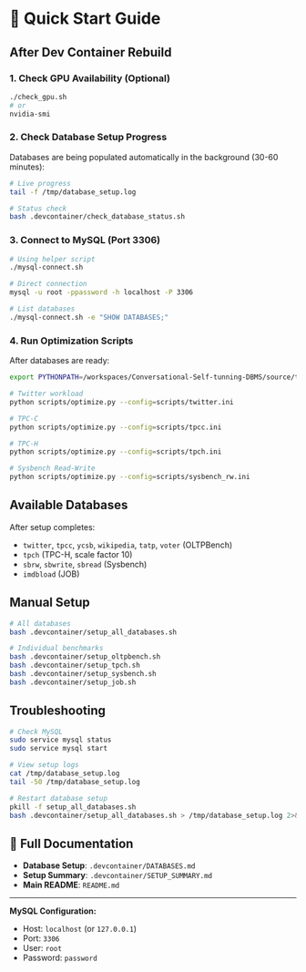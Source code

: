 # 🚀 Quick Start Guide

## After Dev Container Rebuild

### 1. Check GPU Availability (Optional)
```bash
./check_gpu.sh
# or
nvidia-smi
```

### 2. Check Database Setup Progress
Databases are being populated automatically in the background (30-60 minutes):

```bash
# Live progress
tail -f /tmp/database_setup.log

# Status check
bash .devcontainer/check_database_status.sh
```

### 3. Connect to MySQL (Port 3306)
```bash
# Using helper script
./mysql-connect.sh

# Direct connection
mysql -u root -ppassword -h localhost -P 3306

# List databases
./mysql-connect.sh -e "SHOW DATABASES;"
```

### 4. Run Optimization Scripts
After databases are ready:

```bash
export PYTHONPATH=/workspaces/Conversational-Self-tunning-DBMS/source/tuning/OpAdviserPrivate

# Twitter workload
python scripts/optimize.py --config=scripts/twitter.ini

# TPC-C
python scripts/optimize.py --config=scripts/tpcc.ini

# TPC-H
python scripts/optimize.py --config=scripts/tpch.ini

# Sysbench Read-Write
python scripts/optimize.py --config=scripts/sysbench_rw.ini
```

## Available Databases

After setup completes:
- `twitter`, `tpcc`, `ycsb`, `wikipedia`, `tatp`, `voter` (OLTPBench)
- `tpch` (TPC-H, scale factor 10)
- `sbrw`, `sbwrite`, `sbread` (Sysbench)
- `imdbload` (JOB)

## Manual Setup

```bash
# All databases
bash .devcontainer/setup_all_databases.sh

# Individual benchmarks
bash .devcontainer/setup_oltpbench.sh
bash .devcontainer/setup_tpch.sh
bash .devcontainer/setup_sysbench.sh
bash .devcontainer/setup_job.sh
```

## Troubleshooting

```bash
# Check MySQL
sudo service mysql status
sudo service mysql start

# View setup logs
cat /tmp/database_setup.log
tail -50 /tmp/database_setup.log

# Restart database setup
pkill -f setup_all_databases.sh
bash .devcontainer/setup_all_databases.sh > /tmp/database_setup.log 2>&1 &
```

## 📖 Full Documentation

- **Database Setup**: `.devcontainer/DATABASES.md`
- **Setup Summary**: `.devcontainer/SETUP_SUMMARY.md`
- **Main README**: `README.md`

---

**MySQL Configuration:**
- Host: `localhost` (or `127.0.0.1`)
- Port: `3306`
- User: `root`
- Password: `password`


